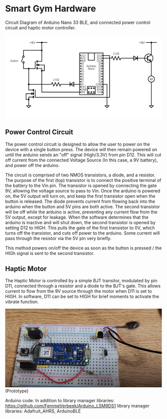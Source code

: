 # Smart Gym Hardware

Circuit Diagram of Arduino Nano 33 BLE, and connected power control circuit and haptic motor controller.

![Image](./hw_NANO33BLE/circuit.png)

## Power Control Circuit

The power control circuit is designed to allow the user to power on the device with a single button press. The device will then remain powered on until the arduino sends an "off" signal (High/3.3V) from pin D12. This will cut off current from the connected Voltage Source (In this case, a 9V battery), and power off the arduino. 

The circuit is comprised of two NMOS transistors, a diode, and a resistor. The purpose of the first (top) transistor is to connect the positive terminal of the battery to the Vin pin. The transistor is opened by connecting the gate 9V, allowing the voltage source to pass to Vin. Once the arduino is powered on, the 5V output will turn on, and keep the first transistor open when the button is released. The diode prevents current from flowing back into the arduino when the button and 5V pins are both active. The second transistor will be off while the arduino is active, preventing any current flow from the 5V output, except for leakage. When the software determines that the arduino is inactive and will shut down, the second transistor is opened by setting D12 to HIGH. This pulls the gate of the first transistor to 0V, which turns off the transistor, and cuts off power to the arduino. Some current will pass through the resistor via the 5V pin very briefly.

This method powers on/off the device as soon as the button is pressed / the HIGh signal is sent to the second transistor.

## Haptic Motor
The Haptic Motor is controlled by a simple BJT transitor, modulated by pin D11, connected through a resistor and a diode to the BJT's gate. This allows current to flow from the 9V source through the motor when D11 is set to HIGH. In software, D11 can be set to HIGH for brief moments to activate the vibrate function. 

![prototype](./circuitprototype2.jpg)
(Prototype)



Arduino code:
In addition to library manager libraries: https://github.com/FemmeVerbeek/Arduino_LSM9DS1
library manager libraries: Adafruit_AHRS, ArduinoBLE

